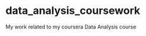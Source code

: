 data_analysis_coursework
========================

My work related to my coursera Data Analysis course